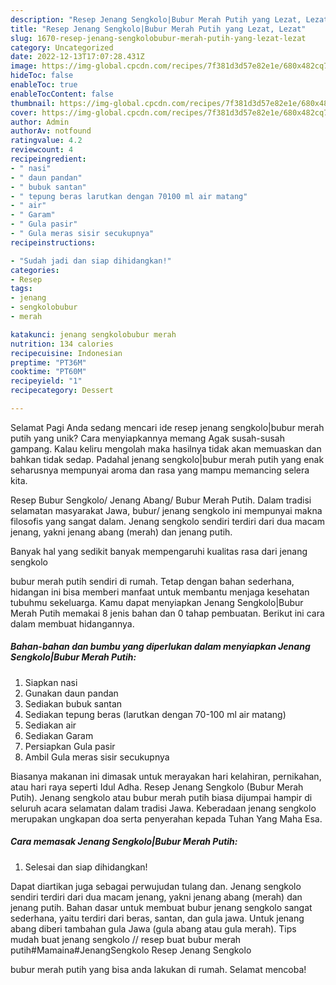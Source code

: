 ```yaml
---
description: "Resep Jenang Sengkolo|Bubur Merah Putih yang Lezat, Lezat"
title: "Resep Jenang Sengkolo|Bubur Merah Putih yang Lezat, Lezat"
slug: 1670-resep-jenang-sengkolobubur-merah-putih-yang-lezat-lezat
category: Uncategorized
date: 2022-12-13T17:07:28.431Z
image: https://img-global.cpcdn.com/recipes/7f381d3d57e82e1e/680x482cq70/jenang-sengkolobubur-merah-putih-foto-resep-utama.jpg
hideToc: false
enableToc: true
enableTocContent: false
thumbnail: https://img-global.cpcdn.com/recipes/7f381d3d57e82e1e/680x482cq70/jenang-sengkolobubur-merah-putih-foto-resep-utama.jpg
cover: https://img-global.cpcdn.com/recipes/7f381d3d57e82e1e/680x482cq70/jenang-sengkolobubur-merah-putih-foto-resep-utama.jpg
author: Admin
authorAv: notfound
ratingvalue: 4.2
reviewcount: 4
recipeingredient:
- " nasi"
- " daun pandan"
- " bubuk santan"
- " tepung beras larutkan dengan 70100 ml air matang"
- " air"
- " Garam"
- " Gula pasir"
- " Gula meras sisir secukupnya"
recipeinstructions:

- "Sudah jadi dan siap dihidangkan!"
categories:
- Resep
tags:
- jenang
- sengkolobubur
- merah

katakunci: jenang sengkolobubur merah 
nutrition: 134 calories
recipecuisine: Indonesian
preptime: "PT36M"
cooktime: "PT60M"
recipeyield: "1"
recipecategory: Dessert

---
```



Selamat Pagi Anda sedang mencari ide resep jenang sengkolo|bubur merah putih yang unik? Cara menyiapkannya memang Agak susah-susah gampang. Kalau keliru mengolah maka hasilnya tidak akan memuaskan dan bahkan tidak sedap. Padahal jenang sengkolo|bubur merah putih yang enak seharusnya mempunyai aroma dan rasa yang mampu memancing selera kita.


Resep Bubur Sengkolo/ Jenang Abang/ Bubur Merah Putih. Dalam tradisi selamatan masyarakat Jawa, bubur/ jenang sengkolo ini mempunyai makna filosofis yang sangat dalam. Jenang sengkolo sendiri terdiri dari dua macam jenang, yakni jenang abang (merah) dan jenang putih.

Banyak hal yang sedikit banyak mempengaruhi kualitas rasa dari jenang sengkolo

bubur merah putih sendiri di rumah. Tetap dengan bahan sederhana, hidangan ini bisa memberi manfaat untuk membantu menjaga kesehatan tubuhmu sekeluarga. Kamu dapat menyiapkan Jenang Sengkolo|Bubur Merah Putih memakai 8 jenis bahan dan 0 tahap pembuatan. Berikut ini cara dalam membuat hidangannya.

<!--inarticleads1-->

##### Bahan-bahan dan bumbu yang diperlukan dalam menyiapkan Jenang Sengkolo|Bubur Merah Putih:

1. Siapkan  nasi
1. Gunakan  daun pandan
1. Sediakan  bubuk santan
1. Sediakan  tepung beras (larutkan dengan 70-100 ml air matang)
1. Sediakan  air
1. Sediakan  Garam
1. Persiapkan  Gula pasir
1. Ambil  Gula meras sisir secukupnya


Biasanya makanan ini dimasak untuk merayakan hari kelahiran, pernikahan, atau hari raya seperti Idul Adha. Resep Jenang Sengkolo (Bubur Merah Putih). Jenang sengkolo atau bubur merah putih biasa dijumpai hampir di seluruh acara selamatan dalam tradisi Jawa. Keberadaan jenang sengkolo merupakan ungkapan doa serta penyerahan kepada Tuhan Yang Maha Esa. 

<!--inarticleads2-->

##### Cara memasak Jenang Sengkolo|Bubur Merah Putih:


1. Selesai dan siap dihidangkan!

Dapat diartikan juga sebagai perwujudan tulang dan. Jenang sengkolo sendiri terdiri dari dua macam jenang, yakni jenang abang (merah) dan jenang putih. Bahan dasar untuk membuat bubur jenang sengkolo sangat sederhana, yaitu terdiri dari beras, santan, dan gula jawa. Untuk jenang abang diberi tambahan gula Jawa (gula abang atau gula merah). Tips mudah buat jenang sengkolo // resep buat bubur merah putih#Mamaina#JenangSengkolo Resep Jenang Sengkolo 

bubur merah putih yang bisa anda lakukan di rumah. Selamat mencoba!
